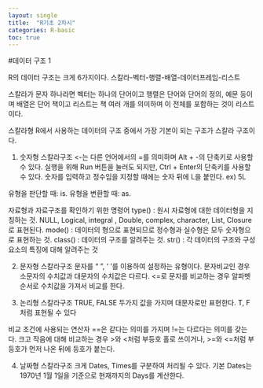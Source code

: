 ```yaml
---
layout: single
title:  "R기초 2차시"
categories: R-basic
toc: true
---
```

 
#데이터 구조 1


R의 데이터 구조는 크게 6가지이다.
스칼라-벡터-행렬-배열-데이터프레임-리스트

스칼라가 문자 하나라면
벡터는 하나의 단어이고 
행렬은 단어와 단어의 정의, 예문 등이며
배열은 단어 책이고
리스트는 책 여러 개를 의미하며
이 전체를 포함하는 것이 리스트이다.

스칼라형
R에서 사용하는 데이터의 구조 중에서 가장 기본이 되는 구조가 스칼라 구조이다.

1.	숫자형 스칼라구조
<-는 다른 언어에서의 =를 의미하며 Alt + -의 단축키로 사용할 수 있다.
실행을 위해 Run 버튼을 눌러도 되지만, Ctrl + Enter의 단축키를 사용할 수 있다.
숫자를 입력하고 정수임을 지정할 때에는 숫자 뒤에 L을 붙인다. ex) 5L

유형을 판단할 때: is.
유형을 변환할 때: as.

자료형과 자료구조를 확인하기 위한 명령어
type() : 원시 자료형에 대한 데이터형을 지칭하는 것. 
NULL, Logical, integral , Double, complex, character, List, Closure로 표현된다.
mode() : 데이터의 형으로 표현되므로 정수형과 실수형은 모두 숫자형으로 표현하는 것.
class() : 데이터의 구조를 알려주는 것.
str() : 각 데이터의 구조와 구성요소의 특징에 대해 알려주는 것

2.	문자형 스칼라구조
문자를 “ ”, ‘ ’를 이용하여 설정하는 유형이다.
문자비교인 경우 소문자의 수치값과 대문자의 수치값은 다르다.
<=로 문자를 비교하는 경우 알파벳 순서로 수치값을 가져서 비교를 한다.

3.	논리형 스칼라구조
TRUE, FALSE 두가지 값을 가지며 대문자로만 표현한다. T, F처럼 표현될 수 있다

비교 조건에 사용되는 연산자
==은 같다는 의미를 가지며 !=는 다르다는 의미를 갖는다.
크고 작음에 대해 비교하는 경우 >와 <처럼 부등호 홀로 쓰이거나, >=와 <=처럼 부등호가 먼저 나온 뒤에 등호가 붙는다.

4.	날짜형 스칼라구조
크게 Dates, Times를 구분하여 처리될 수 있다.
기본 Dates는 1970년 1월 1일을 기준으로 현재까지의 Days를 계산한다.



